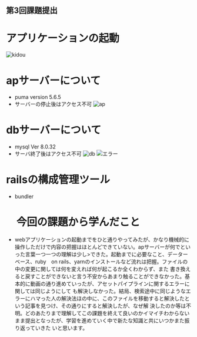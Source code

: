 ## 第3回課題提出

# アプリケーションの起動
![kidou
](https://user-images.githubusercontent.com/124783791/219845655-ed11cca9-096c-4b81-9bc7-88802886bd10.png)

# apサーバーについて
- puma version 5.6.5
- サーバーの停止後はアクセス不可
![ap
](https://user-images.githubusercontent.com/124783791/219845701-9f208faa-fc51-4105-90d2-16009960fdb6.png)


# dbサーバーについて
- mysql Ver 8.0.32
- サーバ終了後はアクセス不可
![db
](https://user-images.githubusercontent.com/124783791/219845980-9a9d51d1-372e-4185-86fc-eccdd86bbd76.png)
![エラー
](https://user-images.githubusercontent.com/124783791/219846025-77767131-2ff8-44bb-9e6c-f70a757b0ca8.png)


# railsの構成管理ツール
- bundler

# 　今回の課題から学んだこと 
- webアプリケーションの起動までをひと通りやってみたが、かなり機械的に操作しただけで内容の把握はほとんどできていない。apサーバーが何でといった言葉一つ一つの理解は少し>できた。起動までに必要なこと、データーベース、ruby　on rails、yarnのインストールなど流れは把握。ファイルの中の変更に関しては何を変えれば何が起こるか全くわからず、また
書き換えると戻すことができないと言う不安からあまり触ることができなかった。基本的に動画の通り進めていったが、アセットパイプラインに関するエラーに関しては同じようにして
も解決しなかった。結局、検索途中に同じようなエラーにハマった人の解決法ほの中に、このファイルを移動すると解決したという記事を見つけ、その通りにすると解決したが、なぜ解
決したのか等は不明。どのあたりまで理解してこの課題を終えて良いのかイマイチわからないまま提出となったが、学習を進めていく中で新たな知識と共にいつかまた振り返っていきた
いと思います。


